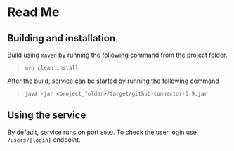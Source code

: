 # Read Me

## Building and installation
Build using `maven` by running the following command from the project folder.
> `mvn clean install`

After the build, service can be started by running the following command
> `java -jar <project_folder>/target/github-connector-0.9.jar`

## Using the service
By default, service runs on port `8099`.
To check the user login use `/users/{login}` endpoint.

